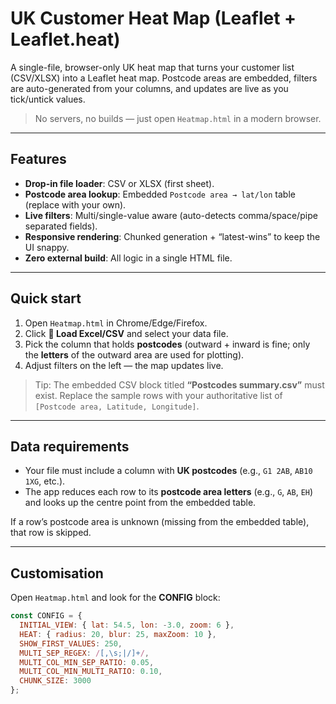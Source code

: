 # UK Customer Heat Map (Leaflet + Leaflet.heat)

A single-file, browser-only UK heat map that turns your customer list (CSV/XLSX) into a Leaflet heat map. Postcode areas are embedded, filters are auto-generated from your columns, and updates are live as you tick/untick values.

> No servers, no builds — just open `Heatmap.html` in a modern browser.

---

## Features

- **Drop-in file loader**: CSV or XLSX (first sheet).
- **Postcode area lookup**: Embedded `Postcode area → lat/lon` table (replace with your own).
- **Live filters**: Multi/single-value aware (auto-detects comma/space/pipe separated fields).
- **Responsive rendering**: Chunked generation + “latest-wins” to keep the UI snappy.
- **Zero external build**: All logic in a single HTML file.

---

## Quick start

1. Open `Heatmap.html` in Chrome/Edge/Firefox.
2. Click **📂 Load Excel/CSV** and select your data file.
3. Pick the column that holds **postcodes** (outward + inward is fine; only the **letters** of the outward area are used for plotting).
4. Adjust filters on the left — the map updates live.

> Tip: The embedded CSV block titled **“Postcodes summary.csv”** must exist. Replace the sample rows with your authoritative list of `[Postcode area, Latitude, Longitude]`.

---

## Data requirements

- Your file must include a column with **UK postcodes** (e.g., `G1 2AB`, `AB10 1XG`, etc.).
- The app reduces each row to its **postcode area letters** (e.g., `G`, `AB`, `EH`) and looks up the centre point from the embedded table.

If a row’s postcode area is unknown (missing from the embedded table), that row is skipped.

---

## Customisation

Open `Heatmap.html` and look for the **CONFIG** block:

```js
const CONFIG = {
  INITIAL_VIEW: { lat: 54.5, lon: -3.0, zoom: 6 },
  HEAT: { radius: 20, blur: 25, maxZoom: 10 },
  SHOW_FIRST_VALUES: 250,
  MULTI_SEP_REGEX: /[,\s;|/]+/,
  MULTI_COL_MIN_SEP_RATIO: 0.05,
  MULTI_COL_MIN_MULTI_RATIO: 0.10,
  CHUNK_SIZE: 3000
};
